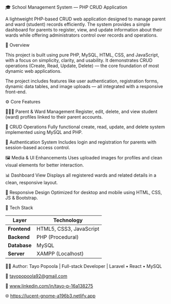 🎓 School Management System — PHP CRUD Application

A lightweight PHP-based CRUD web application designed to manage parent and ward (student) records efficiently.
The system provides a simple dashboard for parents to register, view, and update information about their wards while offering administrators control over records and operations.

🧩 Overview

This project is built using pure PHP, MySQL, HTML, CSS, and JavaScript, with a focus on simplicity, clarity, and usability.
It demonstrates CRUD operations (Create, Read, Update, Delete) — the core foundation of most dynamic web applications.

The project includes features like user authentication, registration forms, dynamic data tables, and image uploads — all integrated with a responsive front-end.

⚙️ Core Features

👨‍👩‍👧 Parent & Ward Management
Register, edit, delete, and view student (ward) profiles linked to their parent accounts.

🧾 CRUD Operations
Fully functional create, read, update, and delete system implemented using MySQL and PHP.

🔐 Authentication System
Includes login and registration for parents with session-based access control.

🖼️ Media & UI Enhancements
Uses uploaded images for profiles and clean visual elements for better interaction.

📊 Dashboard View
Displays all registered wards and related details in a clean, responsive layout.

📱 Responsive Design
Optimized for desktop and mobile using HTML, CSS, JS & Bootstrap.


🧠 Tech Stack

| Layer        | Technology               |
| ------------ | ------------------------ |
| **Frontend** | HTML5, CSS3, JavaScript  |
| **Backend**  | PHP (Procedural)         |
| **Database** | MySQL                    |
| **Server**   | XAMPP (Localhost)        |


🧑‍💻 Author: Tayo Popoola | Full-stack Developer | Laravel • React • MySQL

📧 tayopopoola92@gmail.com

💼 www.linkedin.com/in/tayo-p-16a138275

🌐 https://lucent-gnome-a196b3.netlify.app
